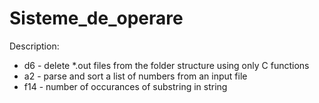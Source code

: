 Sisteme_de_operare
==================

Description:

- d6 - delete *.out files from the folder structure using only C functions
- a2 - parse and sort a list of numbers from an input file
- f14 - number of occurances of substring in string
